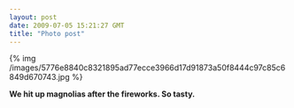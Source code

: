 ```yaml
---
layout: post
date: 2009-07-05 15:21:27 GMT
title: "Photo post"
---
```

{% img /images/5776e8840c8321895ad77ecce3966d17d91873a50f8444c97c85c6849d670743.jpg %}

<b>We hit up magnolias after the fireworks. So tasty.</b>
